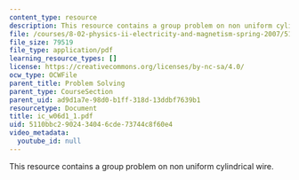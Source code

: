 ```yaml
---
content_type: resource
description: This resource contains a group problem on non uniform cylindrical wire.
file: /courses/8-02-physics-ii-electricity-and-magnetism-spring-2007/5110bbc2902434046cde73744c8f60e4_ic_w06d1_1.pdf
file_size: 79519
file_type: application/pdf
learning_resource_types: []
license: https://creativecommons.org/licenses/by-nc-sa/4.0/
ocw_type: OCWFile
parent_title: Problem Solving
parent_type: CourseSection
parent_uid: ad9d1a7e-98d0-b1ff-318d-13ddbf7639b1
resourcetype: Document
title: ic_w06d1_1.pdf
uid: 5110bbc2-9024-3404-6cde-73744c8f60e4
video_metadata:
  youtube_id: null
---
```

This resource contains a group problem on non uniform cylindrical wire.